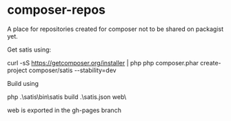 composer-repos
==============

A place for repositories created for composer not to be shared on packagist yet.

Get satis using:

curl -sS https://getcomposer.org/installer | php
php composer.phar create-project composer/satis --stability=dev

Build using

php .\satis\bin\satis build .\satis.json web\

web is exported in the gh-pages branch